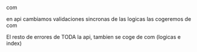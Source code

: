 com

en api cambiamos validaciones sincronas de las logicas las cogeremos de com

El resto de errores de TODA la api, tambien se coge de com (logicas e index)